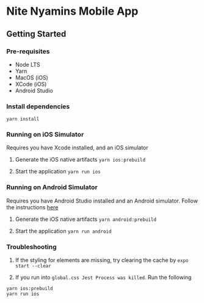 # Nite Nyamins Mobile App

## Getting Started

### Pre-requisites
- Node LTS
- Yarn
- MacOS (iOS)
- XCode (iOS)
- Android Studio

### Install dependencies
`yarn install`

### Running on iOS Simulator
Requires you have Xcode installed, and an iOS simulator
1. Generate the iOS native artifacts
`yarn ios:prebuild`

2. Start the application
`yarn run ios`

### Running on Android Simulator
Requires you have Android Studio installed and an Android simulator.
Follow the instructions [here](https://docs.expo.dev/get-started/set-up-your-environment/?platform=android&device=simulated&mode=development-build&buildEnv=local)
1. Generate the iOS native artifacts
   `yarn android:prebuild`

2. Start the application
   `yarn run android`

### Troubleshooting
1. If the styling for elements are missing, try clearing the cache by 
`expo start --clear`

2. If you run into `global.css Jest Process was killed`. Run the following
```
yarn ios:prebuild
yarn run ios
```
